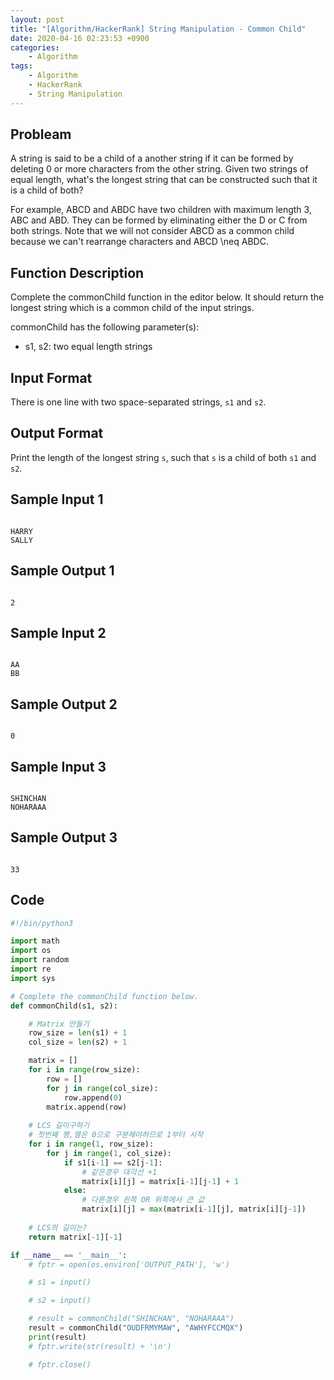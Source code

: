 ```yaml
---
layout: post
title: "[Algorithm/HackerRank] String Manipulation - Common Child"
date: 2020-04-16 02:23:53 +0900
categories: 
    - Algorithm
tags:
    - Algorithm
    - HackerRank
    - String Manipulation
---
```


<!-- more -->


## Probleam
A string is said to be a child of a another string if it can be formed by deleting 0 or more characters from the other string. Given two strings of equal length, what's the longest string that can be constructed such that it is a child of both?

For example, ABCD and ABDC have two children with maximum length 3, ABC and ABD. They can be formed by eliminating either the D or C from both strings. Note that we will not consider ABCD as a common child because we can't rearrange characters and ABCD \neq ABDC.

## Function Description

Complete the commonChild function in the editor below. It should return the longest string which is a common child of the input strings.

commonChild has the following parameter(s):
- s1, s2: two equal length strings

## Input Format
There is one line with two space-separated strings, `s1` and `s2`.

## Output Format
Print the length of the longest string `s`, such that `s` is a child of both `s1` and `s2`.

## Sample Input 1
```

HARRY
SALLY
```


## Sample Output 1
```

2
```


## Sample Input 2
```

AA
BB
```


## Sample Output 2
```

0
```


## Sample Input 3
```

SHINCHAN
NOHARAAA
```


## Sample Output 3
```

33
```


## Code

```python
#!/bin/python3

import math
import os
import random
import re
import sys

# Complete the commonChild function below.
def commonChild(s1, s2):

    # Matrix 만들기
    row_size = len(s1) + 1
    col_size = len(s2) + 1

    matrix = []
    for i in range(row_size):
        row = []
        for j in range(col_size):
            row.append(0)
        matrix.append(row)
    
    # LCS 길이구하기
    # 첫번째 행,열은 0으로 구분해야하므로 1부터 시작
    for i in range(1, row_size):
        for j in range(1, col_size):
            if s1[i-1] == s2[j-1]:
                # 같은경우 대각선 +1
                matrix[i][j] = matrix[i-1][j-1] + 1
            else:
                # 다른경우 왼쪽 OR 위쪽에서 큰 값 
                matrix[i][j] = max(matrix[i-1][j], matrix[i][j-1])
        
    # LCS의 길이는?
    return matrix[-1][-1]

if __name__ == '__main__':
    # fptr = open(os.environ['OUTPUT_PATH'], 'w')

    # s1 = input()

    # s2 = input()

    # result = commonChild("SHINCHAN", "NOHARAAA")
    result = commonChild("OUDFRMYMAW", "AWHYFCCMQX")
    print(result)
    # fptr.write(str(result) + '\n')

    # fptr.close()
```
